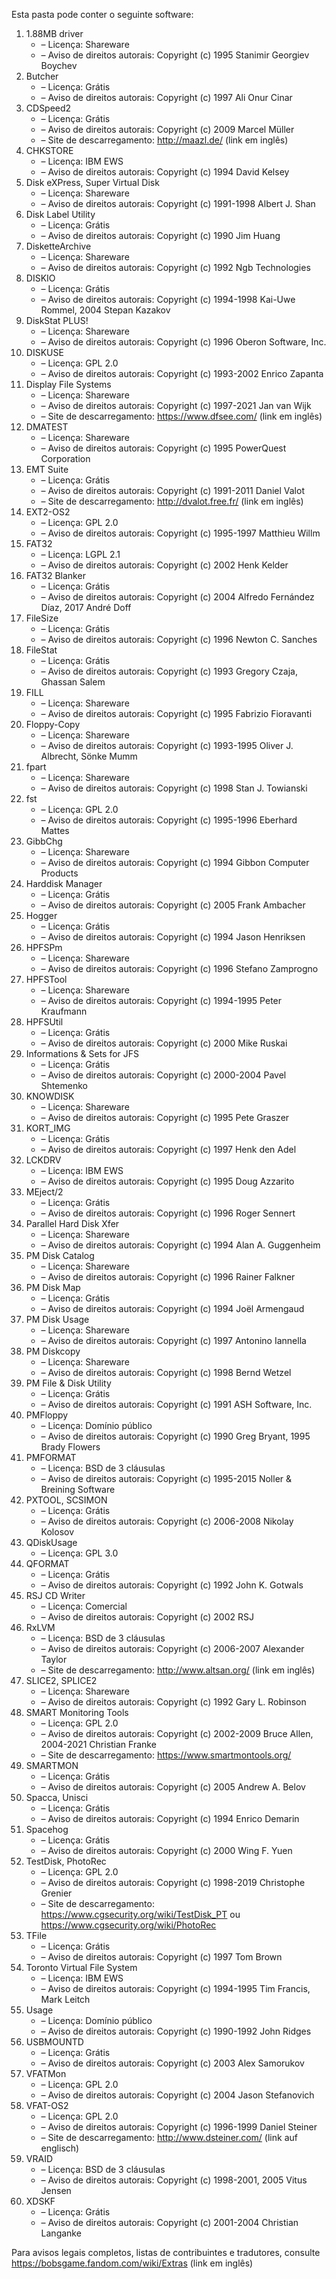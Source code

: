 ﻿Esta pasta pode conter o seguinte software:

1. 1.88MB driver
   - – Licença: Shareware
   - – Aviso de direitos autorais: Copyright (c) 1995 Stanimir Georgiev Boychev
2. Butcher
   - – Licença: Grátis
   - – Aviso de direitos autorais: Copyright (c) 1997 Ali Onur Cinar
3. CDSpeed2
   - – Licença: Grátis
   - – Aviso de direitos autorais: Copyright (c) 2009 Marcel Müller
   - – Site de descarregamento: http://maazl.de/ (link em inglês)
4. CHKSTORE
   - – Licença: IBM EWS
   - – Aviso de direitos autorais: Copyright (c) 1994 David Kelsey
5. Disk eXPress, Super Virtual Disk
   - – Licença: Shareware
   - – Aviso de direitos autorais: Copyright (c) 1991-1998 Albert J. Shan
6. Disk Label Utility
   - – Licença: Grátis
   - – Aviso de direitos autorais: Copyright (c) 1990 Jim Huang
7. DisketteArchive
   - – Licença: Shareware
   - – Aviso de direitos autorais: Copyright (c) 1992 Ngb Technologies
8. DISKIO
   - – Licença: Grátis
   - – Aviso de direitos autorais: Copyright (c) 1994-1998 Kai-Uwe Rommel, 2004 Stepan Kazakov
9. DiskStat PLUS!
   - – Licença: Shareware
   - – Aviso de direitos autorais: Copyright (c) 1996 Oberon Software, Inc.
10. DISKUSE
    - – Licença: GPL 2.0
    - – Aviso de direitos autorais: Copyright (c) 1993-2002 Enrico Zapanta
11. Display File Systems
    - – Licença: Shareware
    - – Aviso de direitos autorais: Copyright (c) 1997-2021 Jan van Wijk
    - – Site de descarregamento: https://www.dfsee.com/ (link em inglês)
12. DMATEST
    - – Licença: Shareware
    - – Aviso de direitos autorais: Copyright (c) 1995 PowerQuest Corporation
13. EMT Suite
    - – Licença: Grátis
    - – Aviso de direitos autorais: Copyright (c) 1991-2011 Daniel Valot
    - – Site de descarregamento: http://dvalot.free.fr/ (link em inglês)
14. EXT2-OS2
    - – Licença: GPL 2.0
    - – Aviso de direitos autorais: Copyright (c) 1995-1997 Matthieu Willm
15. FAT32
    - – Licença: LGPL 2.1
    - – Aviso de direitos autorais: Copyright (c) 2002 Henk Kelder
16. FAT32 Blanker
    - – Licença: Grátis
    - – Aviso de direitos autorais: Copyright (c) 2004 Alfredo Fernández Díaz, 2017 André Doff
17. FileSize
    - – Licença: Grátis
    - – Aviso de direitos autorais: Copyright (c) 1996 Newton C. Sanches
18. FileStat
    - – Licença: Grátis
    - – Aviso de direitos autorais: Copyright (c) 1993 Gregory Czaja, Ghassan Salem
19. FILL
    - – Licença: Shareware
    - – Aviso de direitos autorais: Copyright (c) 1995 Fabrizio Fioravanti
20. Floppy-Copy
    - – Licença: Shareware
    - – Aviso de direitos autorais: Copyright (c) 1993-1995 Oliver J. Albrecht, Sönke Mumm
21. fpart
    - – Licença: Shareware
    - – Aviso de direitos autorais: Copyright (c) 1998 Stan J. Towianski
22. fst
    - – Licença: GPL 2.0
    - – Aviso de direitos autorais: Copyright (c) 1995-1996 Eberhard Mattes
23. GibbChg
    - – Licença: Shareware
    - – Aviso de direitos autorais: Copyright (c) 1994 Gibbon Computer Products
24. Harddisk Manager
    - – Licença: Grátis
    - – Aviso de direitos autorais: Copyright (c) 2005 Frank Ambacher
25. Hogger
    - – Licença: Grátis
    - – Aviso de direitos autorais: Copyright (c) 1994 Jason Henriksen
26. HPFSPm
    - – Licença: Shareware
    - – Aviso de direitos autorais: Copyright (c) 1996 Stefano Zamprogno
27. HPFSTool
    - – Licença: Shareware
    - – Aviso de direitos autorais: Copyright (c) 1994-1995 Peter Kraufmann
28. HPFSUtil
    - – Licença: Grátis
    - – Aviso de direitos autorais: Copyright (c) 2000 Mike Ruskai
29. Informations & Sets for JFS
    - – Licença: Grátis
    - – Aviso de direitos autorais: Copyright (c) 2000-2004 Pavel Shtemenko
30. KNOWDISK
    - – Licença: Shareware
    - – Aviso de direitos autorais: Copyright (c) 1995 Pete Graszer
31. KORT_IMG
    - – Licença: Grátis
    - – Aviso de direitos autorais: Copyright (c) 1997 Henk den Adel
32. LCKDRV
    - – Licença: IBM EWS
    - – Aviso de direitos autorais: Copyright (c) 1995 Doug Azzarito
33. MEject/2
    - – Licença: Grátis
    - – Aviso de direitos autorais: Copyright (c) 1996 Roger Sennert
34. Parallel Hard Disk Xfer
    - – Licença: Shareware
    - – Aviso de direitos autorais: Copyright (c) 1994 Alan A. Guggenheim
35. PM Disk Catalog
    - – Licença: Shareware
    - – Aviso de direitos autorais: Copyright (c) 1996 Rainer Falkner
36. PM Disk Map
    - – Licença: Grátis
    - – Aviso de direitos autorais: Copyright (c) 1994 Joël Armengaud
37. PM Disk Usage
    - – Licença: Shareware
    - – Aviso de direitos autorais: Copyright (c) 1997 Antonino Iannella
38. PM Diskcopy
    - – Licença: Shareware
    - – Aviso de direitos autorais: Copyright (c) 1998 Bernd Wetzel
39. PM File & Disk Utility
    - – Licença: Grátis
    - – Aviso de direitos autorais: Copyright (c) 1991 ASH Software, Inc.
40. PMFloppy
    - – Licença: Domínio público
    - – Aviso de direitos autorais: Copyright (c) 1990 Greg Bryant, 1995 Brady Flowers
41. PMFORMAT
    - – Licença: BSD de 3 cláusulas
    - – Aviso de direitos autorais: Copyright (c) 1995-2015 Noller & Breining Software
42. PXTOOL, SCSIMON
    - – Licença: Grátis
    - – Aviso de direitos autorais: Copyright (c) 2006-2008 Nikolay Kolosov
43. QDiskUsage
    - – Licença: GPL 3.0
44. QFORMAT
    - – Licença: Grátis
    - – Aviso de direitos autorais: Copyright (c) 1992 John K. Gotwals
45. RSJ CD Writer
    - – Licença: Comercial
    - – Aviso de direitos autorais: Copyright (c) 2002 RSJ
46. RxLVM
    - – Licença: BSD de 3 cláusulas
    - – Aviso de direitos autorais: Copyright (c) 2006-2007 Alexander Taylor
    - – Site de descarregamento: http://www.altsan.org/ (link em inglês)
47. SLICE2, SPLICE2
    - – Licença: Shareware
    - – Aviso de direitos autorais: Copyright (c) 1992 Gary L. Robinson
48. SMART Monitoring Tools
    - – Licença: GPL 2.0
    - – Aviso de direitos autorais: Copyright (c) 2002-2009 Bruce Allen, 2004-2021 Christian Franke
    - – Site de descarregamento: https://www.smartmontools.org/
49. SMARTMON
    - – Licença: Grátis
    - – Aviso de direitos autorais: Copyright (c) 2005 Andrew A. Belov
50. Spacca, Unisci
    - – Licença: Grátis
    - – Aviso de direitos autorais: Copyright (c) 1994 Enrico Demarin
51. Spacehog
    - – Licença: Grátis
    - – Aviso de direitos autorais: Copyright (c) 2000 Wing F. Yuen
52. TestDisk, PhotoRec
    - – Licença: GPL 2.0
    - – Aviso de direitos autorais: Copyright (c) 1998-2019 Christophe Grenier
    - – Site de descarregamento: https://www.cgsecurity.org/wiki/TestDisk_PT ou https://www.cgsecurity.org/wiki/PhotoRec
53. TFile
    - – Licença: Grátis
    - – Aviso de direitos autorais: Copyright (c) 1997 Tom Brown
54. Toronto Virtual File System
    - – Licença: IBM EWS
    - – Aviso de direitos autorais: Copyright (c) 1994-1995 Tim Francis, Mark Leitch
55. Usage
    - – Licença: Domínio público
    - – Aviso de direitos autorais: Copyright (c) 1990-1992 John Ridges
56. USBMOUNTD
    - – Licença: Grátis
    - – Aviso de direitos autorais: Copyright (c) 2003 Alex Samorukov
57. VFATMon
    - – Licença: GPL 2.0
    - – Aviso de direitos autorais: Copyright (c) 2004 Jason Stefanovich
58. VFAT-OS2
    - – Licença: GPL 2.0
    - – Aviso de direitos autorais: Copyright (c) 1996-1999 Daniel Steiner
    - – Site de descarregamento: http://www.dsteiner.com/ (link auf englisch)
59. VRAID
    - – Licença: BSD de 3 cláusulas
    - – Aviso de direitos autorais: Copyright (c) 1998-2001, 2005 Vitus Jensen
60. XDSKF
    - – Licença: Grátis
    - – Aviso de direitos autorais: Copyright (c) 2001-2004 Christian Langanke

Para avisos legais completos, listas de contribuintes e tradutores, consulte https://bobsgame.fandom.com/wiki/Extras (link em inglês)
